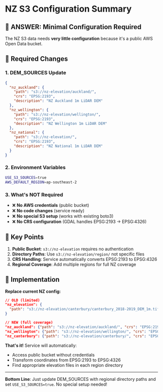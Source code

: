 # NZ S3 Configuration Summary

## 🎯 **ANSWER: Minimal Configuration Required**

The NZ S3 data needs **very little configuration** because it's a public AWS Open Data bucket.

## 🔧 **Required Changes**

### **1. DEM_SOURCES Update**
```json
{
  "nz_auckland": {
    "path": "s3://nz-elevation/auckland/",
    "crs": "EPSG:2193",
    "description": "NZ Auckland 1m LiDAR DEM"
  },
  "nz_wellington": {
    "path": "s3://nz-elevation/wellington/",
    "crs": "EPSG:2193", 
    "description": "NZ Wellington 1m LiDAR DEM"
  },
  "nz_national": {
    "path": "s3://nz-elevation/",
    "crs": "EPSG:2193",
    "description": "NZ National 1m LiDAR DEM"
  }
}
```

### **2. Environment Variables**
```bash
USE_S3_SOURCES=true
AWS_DEFAULT_REGION=ap-southeast-2
```

### **3. What's NOT Required**
- ❌ **No AWS credentials** (public bucket)
- ❌ **No code changes** (service ready)
- ❌ **No special S3 setup** (works with existing boto3)
- ❌ **No CRS configuration** (GDAL handles EPSG:2193 → EPSG:4326)

## 🎯 **Key Points**

1. **Public Bucket**: `s3://nz-elevation` requires no authentication
2. **Directory Paths**: Use `s3://nz-elevation/region/` not specific files
3. **CRS Handling**: Service automatically converts EPSG:2193 to EPSG:4326
4. **Regional Coverage**: Add multiple regions for full NZ coverage

## 🚀 **Implementation**

**Replace current NZ config:**
```json
// OLD (limited)
"nz_elevation": {
  "path": "s3://nz-elevation/canterbury/canterbury_2018-2019_DEM_1m.tif"
}

// NEW (full coverage)
"nz_auckland": {"path": "s3://nz-elevation/auckland/", "crs": "EPSG:2193"},
"nz_wellington": {"path": "s3://nz-elevation/wellington/", "crs": "EPSG:2193"},
"nz_canterbury": {"path": "s3://nz-elevation/canterbury/", "crs": "EPSG:2193"}
```

**That's it!** Service will automatically:
- Access public bucket without credentials
- Transform coordinates from EPSG:2193 to EPSG:4326
- Find appropriate elevation files in each region directory

---

**Bottom Line**: Just update DEM_SOURCES with regional directory paths and set `USE_S3_SOURCES=true`. No special setup needed!